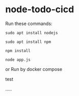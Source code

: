 # node-todo-cicd

Run these commands:


`sudo apt install nodejs`


`sudo apt install npm`


`npm install`

`node app.js`

or Run by docker compose

test

.....
